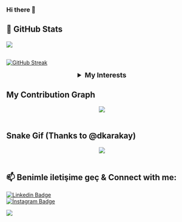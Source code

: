 ### Hi there 👋

## 📌 GitHub Stats

<img align="center" src="https://github-readme-stats.vercel.app/api?username=kmustafa0&count_private=true&show_icons=true&theme=github_dark" />
</a>

<br/> 
<br/>   

[![GitHub Streak](https://github-readme-streak-stats.herokuapp.com/?user=kmustafa0&theme=elegant)](https://git.io/streak-stats)
<br/> 


<details align="center">
  <summary style="font-weight: bold; font-size: 18px">My Interests</summary>
     <code><img height="30" src="https://raw.githubusercontent.com/github/explore/80688e429a7d4ef2fca1e82350fe8e3517d3494d/topics/java/java.png"></code>
   <code><img height="30" src="https://raw.githubusercontent.com/github/explore/80688e429a7d4ef2fca1e82350fe8e3517d3494d/topics/python/python.png"></code>
  <code><img height="30" src="https://raw.githubusercontent.com/github/explore/80688e429a7d4ef2fca1e82350fe8e3517d3494d/topics/html/html.png"></code>
   

</code>
</details>


## My Contribution Graph

<div  align="center"> <img src="https://activity-graph.herokuapp.com/graph?username=kmustafa0&theme=elegant" /></div>
<br/> 
 
 ## Snake Gif (Thanks to @dkarakay)
<div  align="center"> <img src="https://github.com/dkarakay/dkarakay/blob/output/github-snake.gif" /></div>

<br/>

## 📫 Benimle iletişime geç & Connect with me:
[![Linkedin Badge](https://img.shields.io/badge/mustafakole-follow%20on%20linkedin-blue?style=for-the-badge&logo=linkedin)](https://www.linkedin.com/in/kolemustafa/)  
[![İnstagram Badge](https://img.shields.io/badge/mmustafakole-FOLLOW%20ON%20INSTAGRAM-blue?style=for-the-badge&logo=instagram)](https://www.instagram.com/mmustafakole/)

  
![](https://komarev.com/ghpvc/?username=kmustafa0&color=blue)


<!--
**kmustafa0/kmustafa0** is a ✨ _special_ ✨ repository because its `README.md` (this file) appears on your GitHub profile.
⚡ Fun Fact
Here are some ideas to get you started:

- 🔭 I’m currently working on ...
- 🌱 I’m currently learning ...
- 👯 I’m looking to collaborate on ...
- 🤔 I’m looking for help with ...
- 💬 Ask me about ...
- 📫 How to reach me: ...
- 😄 Pronouns: ...
- ⚡ Fun fact: ...
-->
